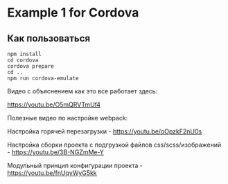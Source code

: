 # Example 1 for Cordova

## Как пользоваться

    npm install
    cd cordova
    cordova prepare
    cd ..
    npm run cordova-emulate



Видео с объяснением как это все работает здесь:

https://youtu.be/O5mQRVTmUf4

Полезные видео по настройке webpack:

Настройка горячей перезагрузки - https://youtu.be/oOpzkF2nU0s

Настройка сборки проекта с подгрузкой файлов css/scss/изображений - https://youtu.be/3B-NGZmMe-Y

Модульный принцип конфигурации проекта - https://youtu.be/fnUqyWyG5kk

